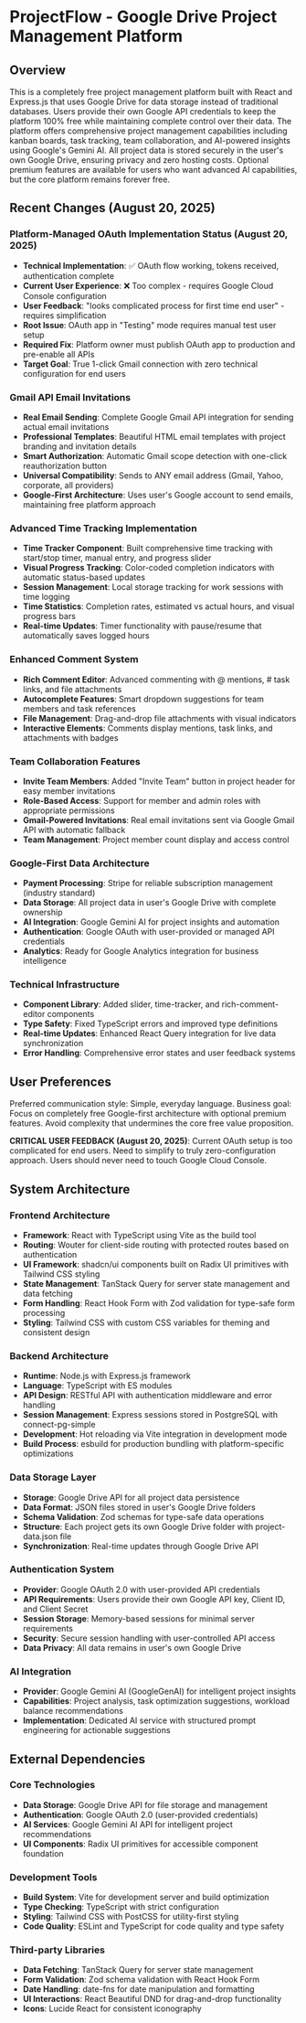# ProjectFlow - Google Drive Project Management Platform

## Overview

This is a completely free project management platform built with React and Express.js that uses Google Drive for data storage instead of traditional databases. Users provide their own Google API credentials to keep the platform 100% free while maintaining complete control over their data. The platform offers comprehensive project management capabilities including kanban boards, task tracking, team collaboration, and AI-powered insights using Google's Gemini AI. All project data is stored securely in the user's own Google Drive, ensuring privacy and zero hosting costs. Optional premium features are available for users who want advanced AI capabilities, but the core platform remains forever free.

## Recent Changes (August 20, 2025)

### Platform-Managed OAuth Implementation Status (August 20, 2025)
- **Technical Implementation**: ✅ OAuth flow working, tokens received, authentication complete
- **Current User Experience**: ❌ Too complex - requires Google Cloud Console configuration
- **User Feedback**: "looks complicated process for first time end user" - requires simplification
- **Root Issue**: OAuth app in "Testing" mode requires manual test user setup
- **Required Fix**: Platform owner must publish OAuth app to production and pre-enable all APIs
- **Target Goal**: True 1-click Gmail connection with zero technical configuration for end users

### Gmail API Email Invitations
- **Real Email Sending**: Complete Google Gmail API integration for sending actual email invitations
- **Professional Templates**: Beautiful HTML email templates with project branding and invitation details
- **Smart Authorization**: Automatic Gmail scope detection with one-click reauthorization button
- **Universal Compatibility**: Sends to ANY email address (Gmail, Yahoo, corporate, all providers)
- **Google-First Architecture**: Uses user's Google account to send emails, maintaining free platform approach

### Advanced Time Tracking Implementation
- **Time Tracker Component**: Built comprehensive time tracking with start/stop timer, manual entry, and progress slider
- **Visual Progress Tracking**: Color-coded completion indicators with automatic status-based updates
- **Session Management**: Local storage tracking for work sessions with time logging
- **Time Statistics**: Completion rates, estimated vs actual hours, and visual progress bars
- **Real-time Updates**: Timer functionality with pause/resume that automatically saves logged hours

### Enhanced Comment System
- **Rich Comment Editor**: Advanced commenting with @ mentions, # task links, and file attachments
- **Autocomplete Features**: Smart dropdown suggestions for team members and task references
- **File Management**: Drag-and-drop file attachments with visual indicators
- **Interactive Elements**: Comments display mentions, task links, and attachments with badges

### Team Collaboration Features
- **Invite Team Members**: Added "Invite Team" button in project header for easy member invitations
- **Role-Based Access**: Support for member and admin roles with appropriate permissions
- **Gmail-Powered Invitations**: Real email invitations sent via Google Gmail API with automatic fallback
- **Team Management**: Project member count display and access control

### Google-First Data Architecture
- **Payment Processing**: Stripe for reliable subscription management (industry standard)
- **Data Storage**: All project data in user's Google Drive with complete ownership
- **AI Integration**: Google Gemini AI for project insights and automation
- **Authentication**: Google OAuth with user-provided or managed API credentials
- **Analytics**: Ready for Google Analytics integration for business intelligence

### Technical Infrastructure
- **Component Library**: Added slider, time-tracker, and rich-comment-editor components
- **Type Safety**: Fixed TypeScript errors and improved type definitions
- **Real-time Updates**: Enhanced React Query integration for live data synchronization
- **Error Handling**: Comprehensive error states and user feedback systems

## User Preferences

Preferred communication style: Simple, everyday language.
Business goal: Focus on completely free Google-first architecture with optional premium features. Avoid complexity that undermines the core free value proposition.

**CRITICAL USER FEEDBACK (August 20, 2025)**: Current OAuth setup is too complicated for end users. Need to simplify to truly zero-configuration approach. Users should never need to touch Google Cloud Console.

## System Architecture

### Frontend Architecture
- **Framework**: React with TypeScript using Vite as the build tool
- **Routing**: Wouter for client-side routing with protected routes based on authentication
- **UI Framework**: shadcn/ui components built on Radix UI primitives with Tailwind CSS styling
- **State Management**: TanStack Query for server state management and data fetching
- **Form Handling**: React Hook Form with Zod validation for type-safe form processing
- **Styling**: Tailwind CSS with custom CSS variables for theming and consistent design

### Backend Architecture
- **Runtime**: Node.js with Express.js framework
- **Language**: TypeScript with ES modules
- **API Design**: RESTful API with authentication middleware and error handling
- **Session Management**: Express sessions stored in PostgreSQL with connect-pg-simple
- **Development**: Hot reloading via Vite integration in development mode
- **Build Process**: esbuild for production bundling with platform-specific optimizations

### Data Storage Layer
- **Storage**: Google Drive API for all project data persistence
- **Data Format**: JSON files stored in user's Google Drive folders
- **Schema Validation**: Zod schemas for type-safe data operations
- **Structure**: Each project gets its own Google Drive folder with project-data.json file
- **Synchronization**: Real-time updates through Google Drive API

### Authentication System
- **Provider**: Google OAuth 2.0 with user-provided API credentials
- **API Requirements**: Users provide their own Google API key, Client ID, and Client Secret
- **Session Storage**: Memory-based sessions for minimal server requirements
- **Security**: Secure session handling with user-controlled API access
- **Data Privacy**: All data remains in user's own Google Drive

### AI Integration
- **Provider**: Google Gemini AI (GoogleGenAI) for intelligent project insights
- **Capabilities**: Project analysis, task optimization suggestions, workload balance recommendations
- **Implementation**: Dedicated AI service with structured prompt engineering for actionable suggestions

## External Dependencies

### Core Technologies
- **Data Storage**: Google Drive API for file storage and management
- **Authentication**: Google OAuth 2.0 (user-provided credentials)
- **AI Services**: Google Gemini AI API for intelligent project recommendations
- **UI Components**: Radix UI primitives for accessible component foundation

### Development Tools
- **Build System**: Vite for development server and build optimization
- **Type Checking**: TypeScript with strict configuration
- **Styling**: Tailwind CSS with PostCSS for utility-first styling
- **Code Quality**: ESLint and TypeScript for code quality and type safety

### Third-party Libraries
- **Data Fetching**: TanStack Query for server state management
- **Form Validation**: Zod schema validation with React Hook Form
- **Date Handling**: date-fns for date manipulation and formatting
- **UI Interactions**: React Beautiful DND for drag-and-drop functionality
- **Icons**: Lucide React for consistent iconography